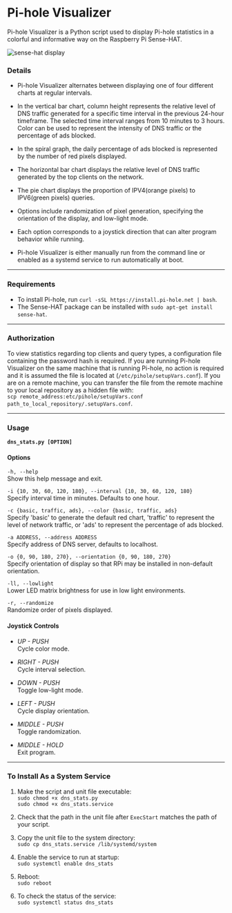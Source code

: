 # Pi-hole Visualizer  
Pi-hole Visualizer is a Python script used to display Pi-hole statistics in a colorful and informative way on the Raspberry Pi Sense-HAT.

![sense-hat display](https://github.com/simianAstronaut/pi-hole-visualizer/blob/master/images/sense_hat.gif)  

### Details  
- Pi-hole Visualizer alternates between displaying one of four different charts at regular intervals.  

- In the vertical bar chart, column height represents the relative level of DNS traffic generated for a specific time interval in the previous 24-hour timeframe. The selected time interval ranges from 10 minutes to 3 hours. Color can be used to represent the intensity of DNS traffic or the percentage of ads blocked.  

- In the spiral graph, the daily percentage of ads blocked is represented by the number of red pixels displayed.  

- The horizontal bar chart displays the relative level of DNS traffic generated by the top clients on the network.  

- The pie chart displays the proportion of IPV4(orange pixels) to IPV6(green pixels) queries.  

- Options include randomization of pixel generation, specifying the orientation of the display, and low-light mode.  

- Each option corresponds to a joystick direction that can alter program behavior while running.  

- Pi-hole Visualizer is either manually run from the command line or enabled as a systemd service to run automatically at boot.  
---  
  
### Requirements
* To install Pi-hole, run `curl -sSL https://install.pi-hole.net | bash`.
* The Sense-HAT package can be installed with `sudo apt-get install sense-hat`.  
 
---  

### Authorization  
To view statistics regarding top clients and query types, a configuration file containing the password hash is required. If you are running Pi-hole Visualizer on the same machine that is running Pi-hole, no action is required and it is assumed the file is located at (`/etc/pihole/setupVars.conf`). If you are on a remote machine, you can transfer the file from the remote machine to your local repository as a hidden file with:  
`scp remote_address:etc/pihole/setupVars.conf path_to_local_repository/.setupVars.conf`.  

---  
  
### Usage
**`dns_stats.py [OPTION]`**  

#### Options  
`-h, --help`  
Show this help message and exit.  

`-i {10, 30, 60, 120, 180}, --interval {10, 30, 60, 120, 180}`  
Specify interval time in minutes. Defaults to one hour.

`-c {basic, traffic, ads}, --color {basic, traffic, ads}`  
Specify 'basic' to generate the default red chart, 'traffic' to represent the level of network traffic, or 'ads' to represent the percentage of ads blocked.    

`-a ADDRESS, --address ADDRESS`  
Specify address of DNS server, defaults to localhost.

`-o {0, 90, 180, 270}, --orientation {0, 90, 180, 270}`  
Specify orientation of display so that RPi may be installed in non-default orientation.

`-ll, --lowlight`  
Lower LED matrix brightness for use in low light environments.  

`-r, --randomize`  
Randomize order of pixels displayed.  

#### Joystick Controls  
- _UP - PUSH_  
Cycle color mode.  

- _RIGHT - PUSH_  
Cycle interval selection.  

- _DOWN - PUSH_  
Toggle low-light mode.  

- _LEFT - PUSH_  
Cycle display orientation.  

- _MIDDLE - PUSH_  
Toggle randomization.  

- _MIDDLE - HOLD_  
Exit program.  
 
---  
  
 ### To Install As a System Service  
 1. Make the script and unit file executable:  
 `sudo chmod +x dns_stats.py`  
 `sudo chmod +x dns_stats.service`  
 
 2. Check that the path in the unit file after `ExecStart` matches the path of your script.  
 
 3. Copy the unit file to the system directory:  
 `sudo cp dns_stats.service /lib/systemd/system`  
 
 4. Enable the service to run at startup:  
 `sudo systemctl enable dns_stats`  
 
 5. Reboot:  
 `sudo reboot`  
 
 6. To check the status of the service:  
 `sudo systemctl status dns_stats`
